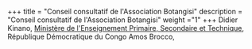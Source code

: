 +++
title = "Conseil consultatif de l'Association Botangisi"
description = "Conseil consultatif de l'Association Botangisi"
weight ="1"
+++
Didier Kinano, [Ministère de l'Enseignement Primaire, Secondaire et Technique](https://www.eduquepsp.education/v1/), République Démocratique du Congo
Amos Brocco, 
